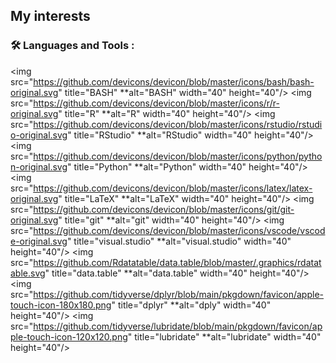 ## My interests

### :hammer_and_wrench: Languages and Tools :
<div>

<img src="https://github.com/devicons/devicon/blob/master/icons/bash/bash-original.svg" title="BASH" **alt="BASH" width="40" height="40"/>
<img src="https://github.com/devicons/devicon/blob/master/icons/r/r-original.svg" title="R" **alt="R" width="40" height="40"/>
<img src="https://github.com/devicons/devicon/blob/master/icons/rstudio/rstudio-original.svg" title="RStudio" **alt="RStudio" width="40" height="40"/>
<img src="https://github.com/devicons/devicon/blob/master/icons/python/python-original.svg" title="Python" **alt="Python" width="40" height="40"/>
<img src="https://github.com/devicons/devicon/blob/master/icons/latex/latex-original.svg" title="LaTeX" **alt="LaTeX" width="40" height="40"/>
<img src="https://github.com/devicons/devicon/blob/master/icons/git/git-original.svg" title="git" **alt="git" width="40" height="40"/>
<img src="https://github.com/devicons/devicon/blob/master/icons/vscode/vscode-original.svg" title="visual.studio" **alt="visual.studio" width="40" height="40"/>
<img src="https://github.com/Rdatatable/data.table/blob/master/.graphics/rdatatable.svg" title="data.table" **alt="data.table" width="40" height="40"/>
<img src="https://github.com/tidyverse/dplyr/blob/main/pkgdown/favicon/apple-touch-icon-180x180.png" title="dplyr" **alt="dply" width="40" height="40"/>
<img src="https://github.com/tidyverse/lubridate/blob/main/pkgdown/favicon/apple-touch-icon-120x120.png" title="lubridate" **alt="lubridate" width="40" height="40"/>

</div>

<!--
**juanantonio284/juanantonio284** is a ✨ _special_ ✨ repository because its `README.md` (this file) appears on your GitHub profile.

Here are some ideas to get you started:

- 🔭 I’m currently working on ...
- 🌱 I’m currently learning ...
- 👯 I’m looking to collaborate on ...
- 🤔 I’m looking for help with ...
- 💬 Ask me about ...
- 📫 How to reach me: ...
- 😄 Pronouns: ...
- ⚡ Fun fact: ...
-->

